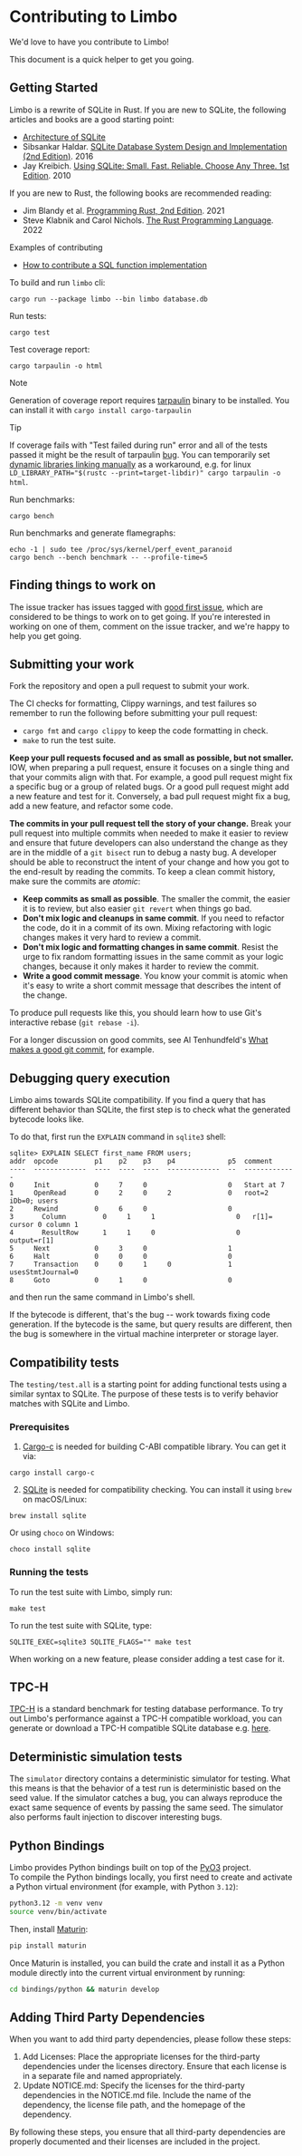 # Contributing to Limbo

We'd love to have you contribute to Limbo!

This document is a quick helper to get you going.

## Getting Started

Limbo is a rewrite of SQLite in Rust. If you are new to SQLite, the following articles and books are a good starting point:

* [Architecture of SQLite](https://www.sqlite.org/arch.html)
* Sibsankar Haldar. [SQLite Database System Design and Implementation (2nd Edition)](https://books.google.fi/books/?id=yWzwCwAAQBAJ&redir_esc=y). 2016
* Jay Kreibich. [Using SQLite: Small. Fast. Reliable. Choose Any Three. 1st Edition](https://www.oreilly.com/library/view/using-sqlite/9781449394592/). 2010

If you are new to Rust, the following books are recommended reading:

* Jim Blandy et al. [Programming Rust, 2nd Edition](https://www.oreilly.com/library/view/programming-rust-2nd/9781492052586/). 2021
* Steve Klabnik and Carol Nichols. [The Rust Programming Language](https://doc.rust-lang.org/book/#the-rust-programming-language). 2022

Examples of contributing

* [How to contribute a SQL function implementation](docs/internals/functions.md)

To build and run `limbo` cli: 

```shell 
cargo run --package limbo --bin limbo database.db
```

Run tests:

```console
cargo test
```

Test coverage report:

```
cargo tarpaulin -o html
```

> [!NOTE]
> Generation of coverage report requires [tarpaulin](https://github.com/xd009642/tarpaulin) binary to be installed.
> You can install it with `cargo install cargo-tarpaulin`

[//]: # (TODO remove the below tip when the bug is solved)

> [!TIP]
> If coverage fails with "Test failed during run" error and all of the tests passed it might be the result of tarpaulin [bug](https://github.com/xd009642/tarpaulin/issues/1642). You can temporarily set [dynamic libraries linking manually](https://doc.rust-lang.org/cargo/reference/environment-variables.html#dynamic-library-paths) as a workaround, e.g. for linux  `LD_LIBRARY_PATH="$(rustc --print=target-libdir)" cargo tarpaulin -o html`.

Run benchmarks:

```console
cargo bench
```

Run benchmarks and generate flamegraphs:

```console
echo -1 | sudo tee /proc/sys/kernel/perf_event_paranoid
cargo bench --bench benchmark -- --profile-time=5
```

## Finding things to work on

The issue tracker has issues tagged with [good first issue](https://github.com/penberg/limbo/issues?q=is%3Aissue+is%3Aopen+label%3A%22good+first+issue%22),
which are considered to be things to work on to get going. If you're interested in working on one of them, comment on the issue tracker, and we're happy to help you get going.

## Submitting your work

Fork the repository and open a pull request to submit your work.

The CI checks for formatting, Clippy warnings, and test failures so remember to run the following before submitting your pull request:

* `cargo fmt` and `cargo clippy` to keep the code formatting in check.
* `make` to run the test suite.

**Keep your pull requests focused and as small as possible, but not smaller.** IOW, when preparing a pull request, ensure it focuses on a single thing and that your commits align with that. For example, a good pull request might fix a specific bug or a group of related bugs. Or a good pull request might add a new feature and test for it. Conversely, a bad pull request might fix a bug, add a new feature, and refactor some code.

**The commits in your pull request tell the story of your change.** Break your pull request into multiple commits when needed to make it easier to review and ensure that future developers can also understand the change as they are in the middle of a `git bisect` run to debug a nasty bug. A developer should be able to reconstruct the intent of your change and how you got to the end-result by reading the commits. To keep a clean commit history, make sure the commits are _atomic_:

* **Keep commits as small as possible**. The smaller the commit, the easier it is to review, but also easier `git revert` when things go bad.
* **Don't mix logic and cleanups in same commit**. If you need to refactor the code, do it in a commit of its own. Mixing refactoring with logic changes makes it very hard to review a commit.
* **Don't mix logic and formatting changes in same commit**. Resist the urge to fix random formatting issues in the same commit as your logic changes, because it only makes it harder to review the commit.
* **Write a good commit message**. You know your commit is atomic when it's easy to write a short commit message that describes the intent of the change.

To produce pull requests like this, you should learn how to use Git's interactive rebase (`git rebase -i`).

For a longer discussion on good commits, see Al Tenhundfeld's [What makes a good git commit](https://www.simplethread.com/what-makes-a-good-git-commit/), for example.


## Debugging query execution

Limbo aims towards SQLite compatibility. If you find a query that has different behavior than SQLite, the first step is to check what the generated bytecode looks like.

To do that, first run the `EXPLAIN` command in `sqlite3` shell:

```
sqlite> EXPLAIN SELECT first_name FROM users;
addr  opcode         p1    p2    p3    p4             p5  comment
----  -------------  ----  ----  ----  -------------  --  -------------
0     Init           0     7     0                    0   Start at 7
1     OpenRead       0     2     0     2              0   root=2 iDb=0; users
2     Rewind         0     6     0                    0
3       Column         0     1     1                    0   r[1]= cursor 0 column 1
4       ResultRow      1     1     0                    0   output=r[1]
5     Next           0     3     0                    1
6     Halt           0     0     0                    0
7     Transaction    0     0     1     0              1   usesStmtJournal=0
8     Goto           0     1     0                    0
```

and then run the same command in Limbo's shell.

If the bytecode is different, that's the bug -- work towards fixing code generation.
If the bytecode is the same, but query results are different, then the bug is somewhere in the virtual machine interpreter or storage layer.

## Compatibility tests

The `testing/test.all` is a starting point for adding functional tests using a similar syntax to SQLite.
The purpose of these tests is to verify behavior matches with SQLite and Limbo.

### Prerequisites

1. [Cargo-c](https://github.com/lu-zero/cargo-c) is needed for building C-ABI compatible library. You can get it via:
```console
cargo install cargo-c
```
2. [SQLite](https://www.sqlite.org/index.html) is needed for compatibility checking. You can install it using `brew` on macOS/Linux:
```console
brew install sqlite
```
Or using `choco` on Windows:
```console
choco install sqlite
```

### Running the tests
To run the test suite with Limbo, simply run:

```
make test
```

To run the test suite with SQLite, type:

```
SQLITE_EXEC=sqlite3 SQLITE_FLAGS="" make test
```

When working on a new feature, please consider adding a test case for it.

## TPC-H

[TPC-H](https://www.tpc.org/tpch/) is a standard benchmark for testing database performance. To try out Limbo's performance against a TPC-H compatible workload,
you can generate or download a TPC-H compatible SQLite database e.g. [here](https://github.com/lovasoa/TPCH-sqlite).

## Deterministic simulation tests

The `simulator` directory contains a deterministic simulator for testing.
What this means is that the behavior of a test run is deterministic based on the seed value.
If the simulator catches a bug, you can always reproduce the exact same sequence of events by passing the same seed.
The simulator also performs fault injection to discover interesting bugs.

## Python Bindings

Limbo provides Python bindings built on top of the [PyO3](https://pyo3.rs) project.  
To compile the Python bindings locally, you first need to create and activate a Python virtual environment (for example, with Python `3.12`):

```bash
python3.12 -m venv venv
source venv/bin/activate
```

Then, install [Maturin](https://pypi.org/project/maturin/):

```bash
pip install maturin
```

Once Maturin is installed, you can build the crate and install it as a Python module directly into the current virtual environment by running:

```bash
cd bindings/python && maturin develop
```

## Adding Third Party Dependencies

When you want to add third party dependencies, please follow these steps:

1. Add Licenses: Place the appropriate licenses for the third-party dependencies under the licenses directory. Ensure
   that each license is in a separate file and named appropriately.
2. Update NOTICE.md: Specify the licenses for the third-party dependencies in the NOTICE.md file. Include the name of
   the dependency, the license file path, and the homepage of the dependency.

By following these steps, you ensure that all third-party dependencies are properly documented and their licenses are
included in the project.
